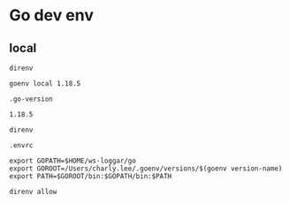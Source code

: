 # Go dev env

## local

`direnv`

```
goenv local 1.18.5
```

`.go-version`

```
1.18.5
```

`direnv`

`.envrc`

```
export GOPATH=$HOME/ws-loggar/go
export GOROOT=/Users/charly.lee/.goenv/versions/$(goenv version-name)
export PATH=$GOROOT/bin:$GOPATH/bin:$PATH
```

```
direnv allow
```
